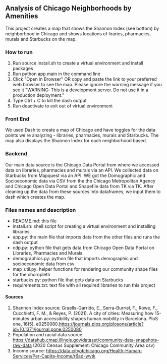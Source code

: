 ## Analysis of Chicago Neighborhoods by Amenities 
This project creates a map that shows the Shannon Index (see bottom) by neighborhood in Chicago and shows locations of liraries, pharmacies, murals and Starbucks on the map. 

### How to run
1. Run source install.sh to create a virtual environment and install packages
2. Run python app.main in the command line
3. Click "Open in Browser" OR copy and paste the link to your preferred web browser to see the map. Please ignore the warning message if you see it
"WARNING: This is a development server. Do not use it in a production deployment." 
4. Type Ctrl + C to kill the dash output
5. Run deactivate to exit out of virtual environment

### Front End
We used Dash to create a map of Chicago and have toggles for the data points we're analyzing - libraries, pharmacies, murals and Starbucks. The map also displays the Shannon Index for each neighborhood based.

### Backend
Our main data source is the Chicago Data Portal from where we accessed data on libraries, pharmacies and murals via an API. We collected data on Starbucks from Mapquest via an API. WE got the Domographic and Socioeconomic data via CSV from the the Chicago Metropolitan Agency and Chicago Open Data Portal and Shapefile data from TK via TK.   After cleaning up the data from these sources into dataframes, we input them to dash which creates the map. 

### Files names and description
- README.md: this file
- install.sh: shell script for creating a virtual environment and installing libraries
- app.py: the main file that imports data from the other files and runs the dash output
- cdp.py: python file that gets data from Chicago Open Data Portal on Libraries, Pharmacies and Murals
- demographics.py: python file that imports demographic and socioeconomic data from csv
- map_util.py: helper functions for rendering our community shape files for the choropleth
- starbucks.py: python file that gets data on Starbucks 
- requirements.txt: text file with all required libraries to run this project 

#### Sources 
1. Shannon Index source:
Graells-Garrido, E., Serra-Burriel, F., Rowe, F., Cucchietti, F. M., & Reyes, P. (2021). A city of cities: Measuring how 15-minutes urban accessibility shapes human mobility in Barcelona. PloS one, 16(5), e0250080.https://journals.plos.org/plosone/article?id=10.1371/journal.pone.0250080
2. Population and racial data source: https://datahub.cmap.illinois.gov/dataset/community-data-snapshots-raw-data
(2020 Census Supplement: Chicago Community Area csv)
3. Income source: https://data.cityofchicago.org/Health-Human-Services/Per-Capita-Income/r6ad-wvtk
